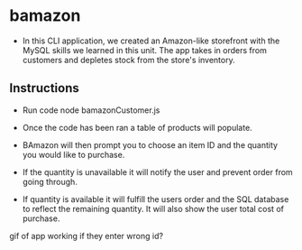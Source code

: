 # bamazon

* In this CLI application, we created an Amazon-like storefront with the MySQL skills we learned in this unit. The app takes in orders from customers and depletes stock from the store's inventory.

## Instructions

* Run code node bamazonCustomer.js

* Once the code has been ran a table of products will populate. 

* BAmazon will then prompt you to choose an item ID and the quantity you would like to purchase. 

* If the quantity is unavailable it will notify the user and prevent order from going through. 

* If quantity is available it will fulfill the users order and the SQL database to reflect the remaining quantity. It will also show the user total cost of purchase.




gif of app working
if they enter wrong id?


